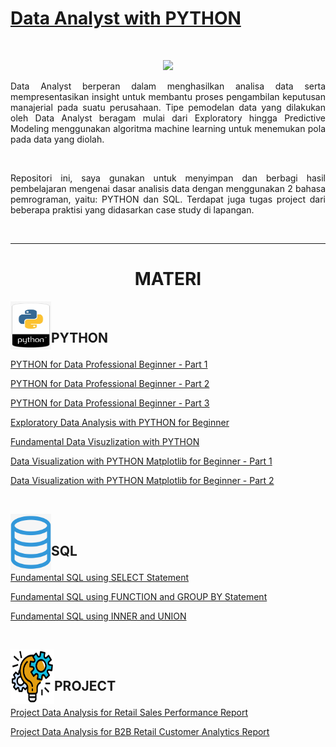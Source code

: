 # [Data Analyst with PYTHON]()

<br />

<p align="center">
<img src="https://miro.medium.com/v2/resize:fit:1100/format:webp/1*0yyRN_x_tO2rBEpvAmW_bw.jpeg">
</p>

<p align="justify">
Data Analyst berperan dalam menghasilkan analisa data serta mempresentasikan insight untuk membantu proses pengambilan keputusan manajerial pada suatu perusahaan. Tipe pemodelan data yang dilakukan oleh Data Analyst beragam mulai dari Exploratory hingga Predictive Modeling menggunakan algoritma machine learning untuk menemukan pola pada data yang diolah.
</p>

<br/>

<p align="justify">
Repositori ini, saya gunakan untuk menyimpan dan berbagi hasil pembelajaran mengenai dasar analisis data dengan menggunakan 2 bahasa pemrograman, yaitu: PYTHON dan SQL. Terdapat juga tugas project dari beberapa praktisi yang didasarkan case study di lapangan. 
</p>

<br /><!-- <br /> -->

---

<!-- # Learn -->

<h1 align="center">MATERI</h1>

<!-- <br /> -->

<a href='Readme/python5.png'><img src='Readme/python5.png' align="left" width="65" height="77" /></a> 

<br />

## PYTHON <p align="down">
  
<!-- # Learn -->
<!-- <br /> -->
  
[PYTHON for Data Professional Beginner - Part 1](https://github.com/fjar86github/Data-Analyst-DQLab/blob/main/Python/Python_for_Data_Professional_Beginner_Part_1.ipynb)
  <!-- <br /> -->
[PYTHON for Data Professional Beginner - Part 2](https://github.com/fjar86github/Data-Analyst-DQLab/blob/main/Python/Python_for_Data_Professional_Beginner_Part_2.ipynb)
  <!-- <br /> -->
[PYTHON for Data Professional Beginner - Part 3](https://github.com/fjar86github/Data-Analyst-DQLab/blob/main/Python/Python_for_Data_Professional_Beginner_Part_3.ipynb)
  <!-- <br /> -->
[Exploratory Data Analysis with PYTHON for Beginner](https://github.com/fjar86github/Data-Analyst-DQLab/blob/main/Python/Exploratory_Data_Analysis_with_PYTHON_for_Beginner.ipynb)
  <!-- <br /> -->
[Fundamental Data Visuzlization with PYTHON](https://github.com/fjar86github/Data-Analyst-DQLab/blob/main/Python/Fundamental_Data_Visualization_with_Python.ipynb)
  <!-- <br /> -->
[Data Visualization with PYTHON Matplotlib for Beginner - Part 1](https://github.com/fjar86github/Data-Analyst-DQLab/blob/main/Python/Data_Visualization_with_Python_Matplotlib_for_Beginner_Part_1.ipynb)  
  <!-- <br /> -->
[Data Visualization with PYTHON Matplotlib for Beginner - Part 2](https://github.com/fjar86github/Data-Analyst-DQLab/blob/main/Python/Data_Visualization_with_Python_Matplotlib_for_Beginner_Part_2.ipynb)  
    
<br />  
  
<a href='Readme/sql2.png'><img src='Readme/sql2.png' align="left" width="65" height="90" /></a>
  
<br />
  
## SQL <p align="down">
  
<!-- # Learn -->
<!-- <br /> -->
  
[Fundamental SQL using SELECT Statement](https://github.com/fjar86github/Data-Analyst-DQLab/blob/main/SQL/Fundamental%20SQL%20Using%20SELECT%20Statement.ipynb)
  <!-- <br /> -->
[Fundamental SQL using FUNCTION and GROUP BY Statement](https://github.com/fjar86github/Data-Analyst-DQLab/blob/main/SQL/Fundamental%20SQL%20Using%20FUNCTION%20and%20GROUP%20BY.ipynb)
  <!-- <br /> -->
[Fundamental SQL using INNER and UNION](https://github.com/fjar86github/Data-Analyst-DQLab/blob/main/SQL/Fundamental%20SQL%20Using%20INNER%20JOIN%20and%20UNION.ipynb)
  
<br />
  
<a href='Readme/project3.png'><img src='Readme/project3.png' align="left" width="70" height="87" /></a>

<br />

## PROJECT <p align="down">
  
<!-- # Learn -->
<!-- <br /> -->
  
[Project Data Analysis for Retail Sales Performance Report](https://github.com/fjar86github/Data-Analyst-DQLab/blob/main/Projects/Project_Data_Analysis_for_Retail_Sales_Performance_Report.ipynb)
  <!-- <br /> -->
[Project Data Analysis for B2B Retail Customer Analytics Report](https://github.com/fjar86github/Data-Analyst-DQLab/blob/main/Projects/Project_Data_Analysis_for_B2B_Retail_Customer_Analytics_Report.ipynb)

<br />
